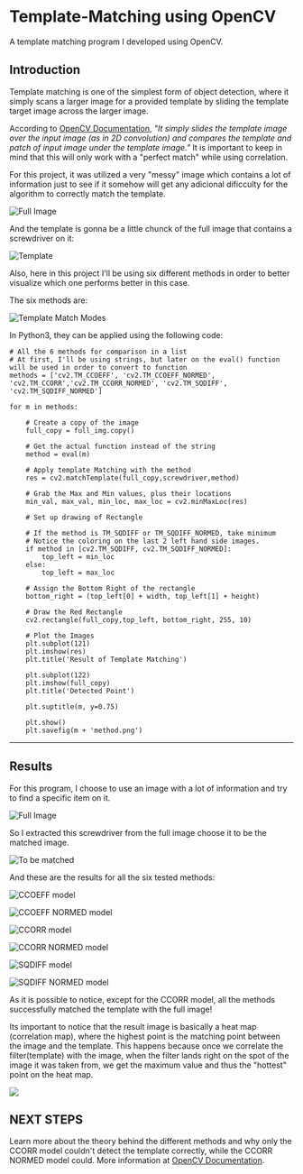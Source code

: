 # Template-Matching using OpenCV
 A template matching program I developed using OpenCV.

## Introduction

Template matching is one of the simplest form of object detection, where it simply scans a larger image for a provided template by sliding the template target image across the larger image. 

According to [OpenCV Documentation](https://docs.opencv.org/4.x/d4/dc6/tutorial_py_template_matching.html), *"It simply slides the template image over the input image (as in 2D convolution) and compares the template and patch of input image under the template image."*
It is important to keep in mind that this will only work with a "perfect match" while using correlation.

For this project, it was utilized a very "messy" image which contains a lot of information just to see if it somehow will get any adicional dificculty for the algorithm to correctly match the template.

![Full Image](./images/mechanics-garage-kyle-simpson.jpg "Full Image")

And the template is gonna be a little chunck of the full image that contains a screwdriver on it:

![Template](./images/screwdriver.jpg "Screwdriver")

Also, here in this project I'll be using six different methods in order to better visualize which one performs better in this case.

The six methods are:

![Template Match Modes](./images/template-match-modes.png "Template Match Modes")

In Python3, they can be applied using the following code:

```
# All the 6 methods for comparison in a list
# At first, I'll be using strings, but later on the eval() function will be used in order to convert to function
methods = ['cv2.TM_CCOEFF', 'cv2.TM_CCOEFF_NORMED', 'cv2.TM_CCORR','cv2.TM_CCORR_NORMED', 'cv2.TM_SQDIFF', 'cv2.TM_SQDIFF_NORMED']

for m in methods:
    
    # Create a copy of the image
    full_copy = full_img.copy()
    
    # Get the actual function instead of the string
    method = eval(m)

    # Apply template Matching with the method
    res = cv2.matchTemplate(full_copy,screwdriver,method)
    
    # Grab the Max and Min values, plus their locations
    min_val, max_val, min_loc, max_loc = cv2.minMaxLoc(res)
    
    # Set up drawing of Rectangle
    
    # If the method is TM_SQDIFF or TM_SQDIFF_NORMED, take minimum
    # Notice the coloring on the last 2 left hand side images.
    if method in [cv2.TM_SQDIFF, cv2.TM_SQDIFF_NORMED]:
        top_left = min_loc    
    else:
        top_left = max_loc
        
    # Assign the Bottom Right of the rectangle
    bottom_right = (top_left[0] + width, top_left[1] + height)

    # Draw the Red Rectangle
    cv2.rectangle(full_copy,top_left, bottom_right, 255, 10)

    # Plot the Images
    plt.subplot(121)
    plt.imshow(res)
    plt.title('Result of Template Matching')
    
    plt.subplot(122)
    plt.imshow(full_copy)
    plt.title('Detected Point')
    
    plt.suptitle(m, y=0.75)
    
    plt.show()
    plt.savefig(m + 'method.png')
```

---

## Results
For this program, I choose to use an image with a lot of information and try to find a specific item on it.

![Full Image](./images/mechanics-garage-kyle-simpson.jpg "Full Image")

So I extracted this screwdriver from the full image choose it to be the matched image.

![To be matched](./images/screwdriver.png "To be matched")

And these are the results for all the six tested methods:

![CCOEFF model](./images/cv2.TM_CCOEFFmodel.png "CCOEFF model")

![CCOEFF NORMED model](./images/cv2.TM_CCOEFF_NORMEDmodel.png "CCOEFF NORMED model")

![CCORR model](./images/cv2.TM_CCORRmodel.png "CCORR model")

![CCORR NORMED model](./images/cv2.TM_CCORR_NORMEDmodel.png "CCORR NORMED model")

![SQDIFF model](./images/cv2.TM_SQDIFFmodel.png "SQDIFF model")

![SQDIFF NORMED model](./images/cv2.TM_SQDIFF_NORMEDmodel.png "SQDIFF NORMED model")


As it is possible to notice, except for the CCORR model, all the methods successfully matched the template with the full image!

Its important to notice that the result image is basically a heat map (correlation map), where the highest point is the matching point between the image and the template. This happens because once we correlate the filter(template) with the image, when the filter lands right on the spot of the image it was taken from, we get the maximum value and thus the "hottest" point on the heat map.

![](./images/screenshot.png)

## NEXT STEPS

Learn more about the theory behind the different methods and why only the CCORR model couldn't detect the template correctly, while the CCORR NORMED model could. More information at [OpenCV Documentation](https://docs.opencv.org/4.x/d4/dc6/tutorial_py_template_matching.html).